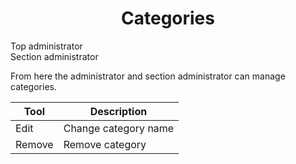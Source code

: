 <center>
<i class="ui icon tag huge"></i>
<h1>Categories</h1>
</center>

<i class="ui icon unlock"></i> Top administrator<br>
<i class="ui icon unlock"></i> Section administrator

From here the administrator and section administrator can manage categories.


Tool | Description
---- | -----------
<i class="ui icon pencil"></i> Edit | Change category name
<i class="ui icon trash"></i> Remove | Remove category
